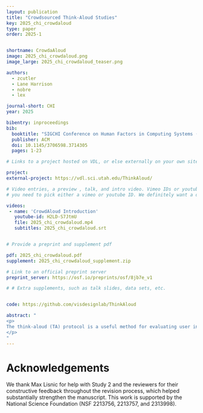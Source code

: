 ```yaml
---
layout: publication
title: "Crowdsourced Think-Aloud Studies"
key: 2025_chi_crowdaloud
type: paper
order: 2025-1


shortname: CrowdaAloud
image: 2025_chi_crowdaloud.png
image_large: 2025_chi_crowdaloud_teaser.png

authors:
  - zcutler
  - Lane Harrison
  - nobre
  - lex

journal-short: CHI
year: 2025

bibentry: inproceedings
bib:
  booktitle: "SIGCHI Conference on Human Factors in Computing Systems (CHI)"
  publisher: ACM
  doi: 10.1145/3706598.3714305
  pages: 1-23

# Links to a project hosted on VDL, or else externally on your own site

project: 
external-project: https://vdl.sci.utah.edu/ThinkAloud/

# Video entries, a preview , talk, and intro video. Vimeo IDs or youtube IDs are supported
# you need to pick either a vimeo or youtube ID. We definitely want a downloadable video too.

videos:
 - name: 'CrowdAloud Introduction'
   youtube-id: H2LD-S7JtmU
   file: 2025_chi_crowdaloud.mp4
   subtitles: 2025_chi_crowdaloud.srt


# Provide a preprint and supplement pdf

pdf: 2025_chi_crowdaloud.pdf
supplement: 2025_chi_crowdaloud_supplement.zip

# Link to an official preprint server
preprint_server: https://osf.io/preprints/osf/8jb7e_v1

# # Extra supplements, such as talk slides, data sets, etc.


code: https://github.com/visdesignlab/ThinkAloud

abstract: "
<p>
The think-aloud (TA) protocol is a useful method for evaluating user interfaces, including data visualizations. However, TA studies are time-consuming to conduct and hence often have a small number of participants. Crowdsourcing TA studies would help alleviate these problems, but the technical overhead and the unknown quality of results have restricted TA to synchronous studies. To address this gap we introduce CrowdAloud, a system for creating and analyzing asynchronous, crowdsourced TA studies. CrowdAloud captures audio and provenance (log) data as participants interact with a stimulus. Participant audio is automatically transcribed and visualized together with events data and a full recreation of the state of the stimulus as seen by participants. To gauge the value of crowdsourced TA studies, we conducted two experiments: one to compare lab-based and crowdsourced TA studies, and one to compare crowdsourced TA studies with crowdsourced text prompts. Our results suggest that crowdsourcing is a viable approach for conducting TA studies at scale.
</p>
"
---
```


# Acknowledgements

We thank Max Lisnic for help with Study 2 and the reviewers for their constructive feedback throughout the revision process, which helped substantially strengthen the manuscript. This work is supported by the National Science Foundation (NSF 2213756, 2213757, and 2313998).
